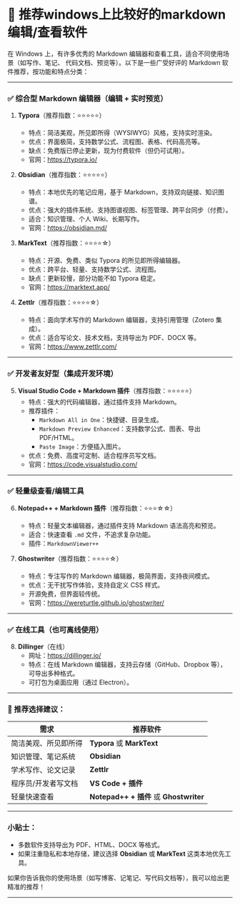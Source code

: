# 🤵 推荐windows上比较好的markdown编辑/查看软件

在 Windows 上，有许多优秀的 Markdown 编辑器和查看工具，适合不同使用场景（如写作、笔记、
代码文档、预览等）。以下是一些广受好评的 Markdown 软件推荐，按功能和特点分类：

---

### ✅ 综合型 Markdown 编辑器（编辑 + 实时预览）

1. **Typora**（推荐指数：⭐⭐⭐⭐⭐）
   - 特点：简洁美观，所见即所得（WYSIWYG）风格，支持实时渲染。
   - 优点：界面极简，支持数学公式、流程图、表格、代码高亮等。
   - 缺点：免费版已停止更新，现为付费软件（但仍可试用）。
   - 官网：https://typora.io/

2. **Obsidian**（推荐指数：⭐⭐⭐⭐⭐）
   - 特点：本地优先的笔记应用，基于 Markdown，支持双向链接、知识图谱。
   - 优点：强大的插件系统、支持图谱视图、标签管理、跨平台同步（付费）。
   - 适合：知识管理、个人 Wiki、长期写作。
   - 官网：https://obsidian.md/

3. **MarkText**（推荐指数：⭐⭐⭐⭐☆）
   - 特点：开源、免费、类似 Typora 的所见即所得编辑器。
   - 优点：跨平台、轻量、支持数学公式、流程图。
   - 缺点：更新较慢，部分功能不如 Typora 稳定。
   - 官网：https://marktext.app/

4. **Zettlr**（推荐指数：⭐⭐⭐⭐☆）
   - 特点：面向学术写作的 Markdown 编辑器，支持引用管理（Zotero 集成）。
   - 优点：适合写论文、技术文档，支持导出为 PDF、DOCX 等。
   - 官网：https://www.zettlr.com/

---

### ✅ 开发者友好型（集成开发环境）

5. **Visual Studio Code + Markdown 插件**（推荐指数：⭐⭐⭐⭐⭐）
   - 特点：强大的代码编辑器，通过插件支持 Markdown。
   - 推荐插件：
     - `Markdown All in One`：快捷键、目录生成。
     - `Markdown Preview Enhanced`：支持数学公式、图表、导出 PDF/HTML。
     - `Paste Image`：方便插入图片。
   - 优点：免费、高度可定制、适合程序员写文档。
   - 官网：https://code.visualstudio.com/

---

### ✅ 轻量级查看/编辑工具

6. **Notepad++ + Markdown 插件**（推荐指数：⭐⭐⭐☆☆）
   - 特点：轻量文本编辑器，通过插件支持 Markdown 语法高亮和预览。
   - 适合：快速查看 `.md` 文件，不追求复杂功能。
   - 插件：`MarkdownViewer++`

7. **Ghostwriter**（推荐指数：⭐⭐⭐⭐☆）
   - 特点：专注写作的 Markdown 编辑器，极简界面，支持夜间模式。
   - 优点：无干扰写作体验，支持自定义 CSS 样式。
   - 开源免费，但界面较传统。
   - 官网：https://wereturtle.github.io/ghostwriter/

---

### ✅ 在线工具（也可离线使用）

8. **Dillinger**（在线）
   - 网址：https://dillinger.io/
   - 特点：在线 Markdown 编辑器，支持云存储（GitHub、Dropbox 等），可导出多种格式。
   - 可打包为桌面应用（通过 Electron）。

---

### 🎯 推荐选择建议：

| 需求 | 推荐软件 |
|------|----------|
| 简洁美观、所见即所得 | **Typora** 或 **MarkText** |
| 知识管理、笔记系统 | **Obsidian** |
| 学术写作、论文记录 | **Zettlr** |
| 程序员/开发者写文档 | **VS Code + 插件** |
| 轻量快速查看 | **Notepad++ + 插件** 或 **Ghostwriter** |

---

### 小贴士：
- 多数软件支持导出为 PDF、HTML、DOCX 等格式。
- 如果注重隐私和本地存储，建议选择 **Obsidian** 或 **MarkText** 这类本地优先工具。

如果你告诉我你的使用场景（如写博客、记笔记、写代码文档等），我可以给出更精准的推荐！

-------------------------------------------------------------------------------

